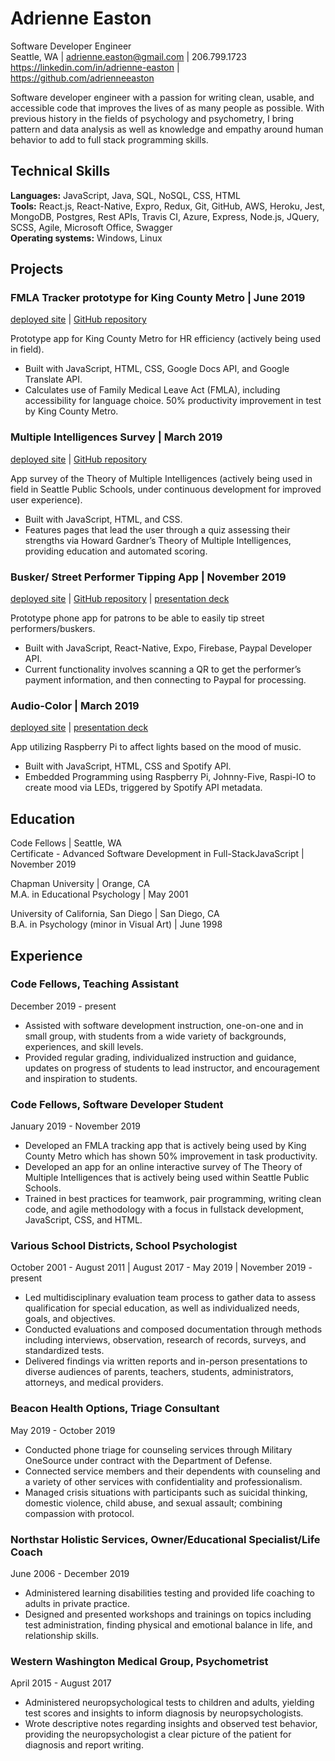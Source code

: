 # Adrienne Easton

Software Developer Engineer  
Seattle, WA | <adrienne.easton@gmail.com> |  206.799.1723  
<https://linkedin.com/in/adrienne-easton> | <https://github.com/adrienneeaston>

Software developer engineer with a passion for writing clean, usable, and accessible code that improves the lives of as many people as possible. With previous history in the fields of psychology and psychometry, I bring pattern and data analysis as well as knowledge and empathy around human behavior to add to full stack programming skills. 

## Technical Skills

**Languages:** JavaScript, Java, SQL, NoSQL, CSS, HTML  
**Tools:** React.js, React-Native, Expro, Redux, Git, GitHub, AWS, Heroku, Jest, MongoDB,
Postgres, Rest APIs, Travis CI, Azure, Express, Node.js, JQuery, SCSS, Agile, 
Microsoft Office, Swagger  
**Operating systems:** Windows, Linux

## Projects 

### FMLA Tracker prototype for King County Metro | June 2019  

[deployed site](https://jala-code301final.herokuapp.com/) | [GitHub repository](https://github.com/fmla-leave-assistant/fmla-leave-assistant)  

Prototype app for King County Metro for HR efficiency (actively being used in field). 
- Built with JavaScript, HTML, CSS, Google Docs API, and Google Translate API.
- Calculates use of Family Medical Leave Act (FMLA), including accessibility for language choice. 50% productivity improvement in test by King County Metro.

### Multiple Intelligences Survey | March 2019  

[deployed site](https://determined-meitner-1b9a23.netlify.com) | [GitHub repository](https://github.com/aimurphyii/multiple-intelligences-survey)

App survey of the Theory of Multiple Intelligences (actively being used in field in Seattle Public Schools, under continuous development for improved user experience).
- Built with JavaScript, HTML, and CSS. 
- Features pages that lead the user through a quiz assessing their strengths via Howard Gardner’s Theory of Multiple Intelligences, providing education and automated scoring.

### Busker/ Street Performer Tipping App | November 2019   

[deployed site](https://github.com/401-javaScript-final-project/final-project-frontend) | [GitHub repository](https://github.com/401-javaScript-final-project/final-project-frontend) | [presentation deck](https://docs.google.com/presentation/d/1oJJ4T86SZ8YwFqUplqYVvkKIDHkWMEFF6eVHqTJ2ElQ/edit?usp=sharing)

Prototype phone app for patrons to be able to easily tip street performers/buskers.
- Built with JavaScript, React-Native, Expo, Firebase, Paypal Developer API.
- Current functionality involves scanning a QR to get the performer’s payment information, and then connecting to Paypal for processing.
	
### Audio-Color | March 2019  

[deployed site](https://github.com/audio-color/audio-color) | [presentation deck](https://tinyurl.com/audiocolor)  

App utilizing Raspberry Pi to affect lights based on the mood of music.  
- Built with JavaScript, HTML, CSS and Spotify API. 
- Embedded Programming using Raspberry Pi, Johnny-Five, Raspi-IO to create mood via LEDs, triggered by Spotify API metadata. 

## Education  

Code Fellows | Seattle, WA  
Certificate - Advanced Software Development in Full-StackJavaScript | November 2019

Chapman University | Orange, CA  
M.A. in Educational Psychology | May 2001

University of California, San Diego | San Diego, CA  
B.A. in Psychology (minor in Visual Art) | June 1998

## Experience  

### Code Fellows, Teaching Assistant 

December 2019 - present  

- Assisted with software development instruction, one-on-one and in small group, with students from a wide variety of backgrounds, experiences, and skill levels. 
- Provided regular grading, individualized instruction and guidance, updates on progress of students to lead instructor, and encouragement and inspiration to students.

### Code Fellows, Software Developer Student

January 2019 - November 2019

- Developed an FMLA tracking app that is actively being used by King County Metro which has shown 50% improvement in task productivity.
- Developed an app for an online interactive survey of The Theory of Multiple Intelligences that is actively being used within Seattle Public Schools.
- Trained in best practices for teamwork, pair programming, writing clean code, and agile methodology with a focus in fullstack development, JavaScript, CSS, and HTML.

### Various School Districts, School Psychologist

October 2001 - August 2011 | August 2017 - May 2019 | November 2019 - present

- Led multidisciplinary evaluation team process to gather data to assess qualification  for special education, as well as individualized needs, goals, and objectives. 
- Conducted evaluations and composed documentation through methods including interviews, observation, research of records, surveys, and standardized tests.
- Delivered findings via written reports and in-person presentations to diverse audiences of parents, teachers, students, administrators, attorneys, and medical providers.

### Beacon Health Options, Triage Consultant  

May 2019 - October 2019

- Conducted phone triage for counseling services through Military OneSource under contract with the Department of Defense.
- Connected service members and their dependents with counseling and a variety of other services with confidentiality and professionalism.
- Managed crisis situations with participants such as suicidal thinking, domestic violence, child abuse, and sexual assault; combining compassion with protocol.

### Northstar Holistic Services, Owner/Educational Specialist/Life Coach  

June 2006 - December 2019

- Administered learning disabilities testing and provided life coaching to adults in private practice.
- Designed and presented workshops and trainings on topics including test administration, finding physical and emotional balance in life, and relationship skills.

### Western Washington Medical Group, Psychometrist  

April 2015 - August 2017

- Administered neuropsychological tests to children and adults, yielding test scores and insights to inform diagnosis by neuropsychologists.
- Wrote descriptive notes regarding insights and observed test behavior, providing the neuropsychologist a clear picture of the patient for diagnosis and report writing. 
